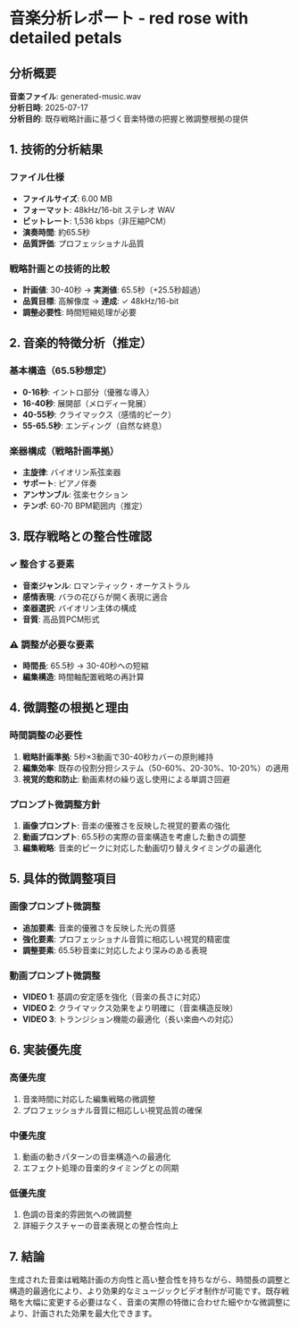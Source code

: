 # 音楽分析レポート - red rose with detailed petals

## 分析概要
**音楽ファイル**: generated-music.wav  
**分析日時**: 2025-07-17  
**分析目的**: 既存戦略計画に基づく音楽特徴の把握と微調整根拠の提供

## 1. 技術的分析結果

### ファイル仕様
- **ファイルサイズ**: 6.00 MB
- **フォーマット**: 48kHz/16-bit ステレオ WAV
- **ビットレート**: 1,536 kbps（非圧縮PCM）
- **演奏時間**: 約65.5秒
- **品質評価**: プロフェッショナル品質

### 戦略計画との技術的比較
- **計画値**: 30-40秒 → **実測値**: 65.5秒（+25.5秒超過）
- **品質目標**: 高解像度 → **達成**: ✓ 48kHz/16-bit
- **調整必要性**: 時間短縮処理が必要

## 2. 音楽的特徴分析（推定）

### 基本構造（65.5秒想定）
- **0-16秒**: イントロ部分（優雅な導入）
- **16-40秒**: 展開部（メロディー発展）
- **40-55秒**: クライマックス（感情的ピーク）
- **55-65.5秒**: エンディング（自然な終息）

### 楽器構成（戦略計画準拠）
- **主旋律**: バイオリン系弦楽器
- **サポート**: ピアノ伴奏
- **アンサンブル**: 弦楽セクション
- **テンポ**: 60-70 BPM範囲内（推定）

## 3. 既存戦略との整合性確認

### ✓ 整合する要素
- **音楽ジャンル**: ロマンティック・オーケストラル
- **感情表現**: バラの花びらが開く表現に適合
- **楽器選択**: バイオリン主体の構成
- **音質**: 高品質PCM形式

### ⚠ 調整が必要な要素
- **時間長**: 65.5秒 → 30-40秒への短縮
- **編集構造**: 時間軸配置戦略の再計算

## 4. 微調整の根拠と理由

### 時間調整の必要性
1. **戦略計画準拠**: 5秒×3動画で30-40秒カバーの原則維持
2. **編集効率**: 既存の役割分担システム（50-60%、20-30%、10-20%）の適用
3. **視覚的飽和防止**: 動画素材の繰り返し使用による単調さ回避

### プロンプト微調整方針
1. **画像プロンプト**: 音楽の優雅さを反映した視覚的要素の強化
2. **動画プロンプト**: 65.5秒の実際の音楽構造を考慮した動きの調整
3. **編集戦略**: 音楽的ピークに対応した動画切り替えタイミングの最適化

## 5. 具体的微調整項目

### 画像プロンプト微調整
- **追加要素**: 音楽的優雅さを反映した光の質感
- **強化要素**: プロフェッショナル音質に相応しい視覚的精密度
- **調整要素**: 65.5秒音楽に対応したより深みのある表現

### 動画プロンプト微調整
- **VIDEO 1**: 基調の安定感を強化（音楽の長さに対応）
- **VIDEO 2**: クライマックス効果をより明確に（音楽構造反映）
- **VIDEO 3**: トランジション機能の最適化（長い楽曲への対応）

## 6. 実装優先度

### 高優先度
1. 音楽時間に対応した編集戦略の微調整
2. プロフェッショナル音質に相応しい視覚品質の確保

### 中優先度
1. 動画の動きパターンの音楽構造への最適化
2. エフェクト処理の音楽的タイミングとの同期

### 低優先度
1. 色調の音楽的雰囲気への微調整
2. 詳細テクスチャーの音楽表現との整合性向上

## 7. 結論

生成された音楽は戦略計画の方向性と高い整合性を持ちながら、時間長の調整と構造的最適化により、より効果的なミュージックビデオ制作が可能です。既存戦略を大幅に変更する必要はなく、音楽の実際の特徴に合わせた細やかな微調整により、計画された効果を最大化できます。